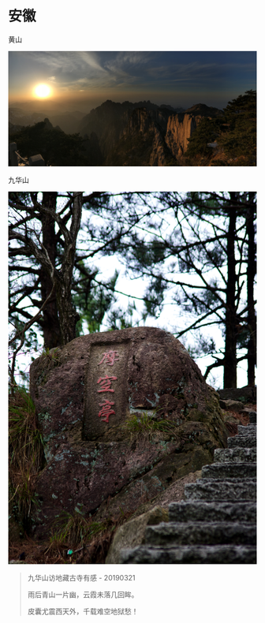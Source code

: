 # 安徽

黄山

![&#x9EC4;&#x5C71; - &#x7FA4;&#x5CF0;&#x9876;&#x843D;&#x65E5; - &#x6BD4;&#x8D77;&#x91D1;&#x9876;&#x4EBA;&#x5C11;&#xFF0C;&#x5C42;&#x6B21;&#x9C9C;&#x660E; - ip7](.gitbook/assets/a42e6056-5fe4-41ff-b8ce-5c1ff24082aa.jpeg)

九华山

![k1 55-300](.gitbook/assets/_img6278.jpeg)

> 九华山访地藏古寺有感 - 20190321
>
> 雨后青山一片幽，云霞未落几回眸。
>
> 皮囊尤震西天外，千载难空地狱愁！

